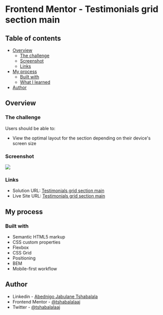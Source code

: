 # Frontend Mentor - Testimonials grid section main

 

## Table of contents

- [Overview](#overview)
  - [The challenge](#the-challenge)
  - [Screenshot](#screenshot)
  - [Links](#links)
- [My process](#my-process)
  - [Built with](#built-with)
  - [What I learned](#what-i-learned)
- [Author](#author)

## Overview

### The challenge

Users should be able to:

- View the optimal layout for the section depending on their device's screen size

### Screenshot

![](./screenshot.jpg)

### Links

- Solution URL: [Testimonials grid section main](https://github.com/tshabalalaaj/FrontEndMentor__Challenges/tree/main/testimonials-grid-section-main)
- Live Site URL: [Testimonials grid section main](https://tshabalalaaj.github.io/FrontEndMentor__Challenges/testimonials-grid-section-main/)

## My process

### Built with

- Semantic HTML5 markup
- CSS custom properties
- Flexbox
- CSS Grid
- Positioning
- BEM
- Mobile-first workflow

## Author

- Linkedin - [Abednigo Jabulane Tshabalala](https://www.linkedin.com/in/tshabalalaaj)
- Frontend Mentor - [@tshabalalaaj](https://www.frontendmentor.io/profile/tshabalalaaj)
- Twitter - [@tshabalalaaj](https://www.twitter.com/yourusername)

